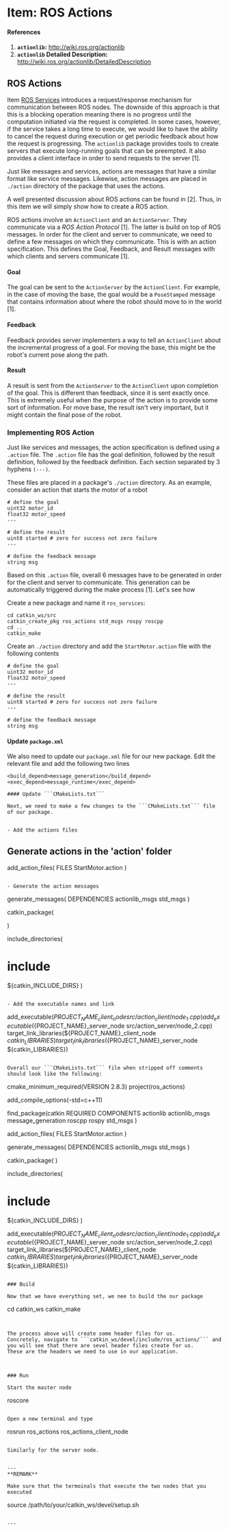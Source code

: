 # Item: ROS Actions

#### References

1. **```actionlib```:** http://wiki.ros.org/actionlib
2. **```actionlib``` Detailed Description:** http://wiki.ros.org/actionlib/DetailedDescription

## ROS Actions

Item <a href="ros_services.md">ROS Services</a> introduces a request/response mechanism for communication between ROS nodes.
The downside of this approach is that this is a blocking operation meaning there is no progress until the computation
initiated via the request is completed. In some cases, however, if the service takes a long time to execute,  we would like to have the ability to cancel the request during execution or get periodic feedback about how the request is progressing. 
The ```actionlib``` package provides tools to create servers that execute long-running goals that can be preempted. 
It also provides a client interface in order to send requests to the server [1]. 

Just like messages and services, actions are messages that have a similar format like service messages. 
Likewise, action messages are placed in ```./action``` directory of the package that uses the actions.

A well presented discussion about ROS actions can be found in [2]. Thus, in this item we will simply show how to
create a ROS action.

ROS actions involve an ```ActionClient``` and an ```ActionServer```. They communicate via a _ROS Action Protocol_ [1].
The latter is build on top of ROS messages. In order for the client and server to communicate, we need to define a few messages on which they communicate. This is with an action specification. This defines the Goal, Feedback, and Result messages with which clients and servers communicate [1].

#### Goal

The goal can be sent to the ```ActionServer``` by the ```ActionClient```. For example, in the case of moving the base, the goal would be a ```PoseStamped``` message that contains information about where the robot should move to in the world [1]. 

#### Feedback

Feedback provides server implementers a way to tell an ```ActionClient``` about 
the incremental progress of a goal. For moving the base, this might be the robot's current pose along the path.

#### Result
A result is sent from the ```ActionServer``` to the ```ActionClient``` upon completion of the goal. 
This is different than feedback, since it is sent exactly once. 
This is extremely useful when the purpose of the action is to provide some sort of information. 
For move base, the result isn't very important, but it might contain the final pose of the robot.

### Implementing ROS Action

Just like services and messages, the action specification is defined using a ```.action``` file. 
The ```.action``` file has the goal definition, followed by the result definition, followed by the feedback definition. Each section separated by 3 hyphens ```(---)```.

These files are placed in a package's ```./action``` directory.  As an example, consider an action that starts the motor of a robot

```
# define the goal
uint32 motor_id
float32 motor_speed
---

# define the result
uint8 started # zero for success not zero failure
---

# define the feedback message
string msg

``` 

Based on this ```.action``` file,  overall 6 messages have to be generated in order for the client and server to communicate. 
This generation can be automatically triggered during the make process [1]. Let's see how 

Create a new package and name it ```ros_services```:

```
cd catkin_ws/src
catkin_create_pkg ros_actions std_msgs rospy roscpp
cd ..
catkin_make
```

Create an ```./action``` directory and add the ```StartMotor.action``` file with the following contents

```
# define the goal
uint32 motor_id
float32 motor_speed
---

# define the result
uint8 started # zero for success not zero failure
---

# define the feedback message
string msg

``` 

#### Update ```package.xml``` 

We also need to update our ```package.xml``` file for our new package. Edit the relevant file and add the following two lines

```
<build_depend>message_generation</build_depend>
<exec_depend>message_runtime</exec_depend>

#### Update ```CMakeLists.txt```

Next, we need to make a few changes to the ```CMakeLists.txt``` file of our package. 


- Add the actions files

```
## Generate actions in the 'action' folder
add_action_files(
   FILES 
	 StartMotor.action
)

```

- Generate the action messages

```

generate_messages(
   DEPENDENCIES
   actionlib_msgs   std_msgs
 )

catkin_package(

)


include_directories(
# include
  ${catkin_INCLUDE_DIRS}
)

```

- Add the executable names and link

```
add_executable(${PROJECT_NAME}_client_node src/action_client/node_1.cpp)
add_executable(${PROJECT_NAME}_server_node src/action_server/node_2.cpp)
target_link_libraries(${PROJECT_NAME}_client_node ${catkin_LIBRARIES} )
target_link_libraries(${PROJECT_NAME}_server_node ${catkin_LIBRARIES})
```

Overall our ```CMakeLists.txt``` file when stripped off comments should look like the following:

```
cmake_minimum_required(VERSION 2.8.3)
project(ros_actions)

add_compile_options(-std=c++11)

find_package(catkin REQUIRED COMPONENTS
  actionlib
  actionlib_msgs
  message_generation
  roscpp
  rospy
  std_msgs
)

add_action_files(
   FILES 
	 StartMotor.action
)

generate_messages(
   DEPENDENCIES
   actionlib_msgs   std_msgs
 )

catkin_package(
)


include_directories(
# include
  ${catkin_INCLUDE_DIRS}
)

add_executable(${PROJECT_NAME}_client_node src/action_client/node_1.cpp)
add_executable(${PROJECT_NAME}_server_node src/action_server/node_2.cpp)
target_link_libraries(${PROJECT_NAME}_client_node ${catkin_LIBRARIES} )
target_link_libraries(${PROJECT_NAME}_server_node ${catkin_LIBRARIES})

```

### Build 

Now that we have everything set, we nee to build the our package

```
cd catkin_ws
catkin_make
```


The process above will create some header files for us. 
Concretely, navigate to ```catkin_ws/devel/include/ros_actions/``` and you will see that there are sevel header files create for us.
These are the headers we need to use in our application.



### Run 

Start the master node

```
roscore
``` 

Open a new terminal and type

```
rosrun ros_actions ros_actions_client_node 
```

Similarly for the server node.


---
**REMARK**

Make sure that the termoinals that execute the two nodes that you executed

```
source /path/to/your/catkin_ws/devel/setup.sh
```

---


